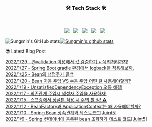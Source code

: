 

<h3 align="center"><b>🛠 Tech Stack 🛠</b></h3>
</br>
<p align="center">
<img src="https://img.shields.io/badge/JavaScript-F7DF1E?style=flat-square&logo=JavaScript&logoColor=white"/></a> &nbsp
<img src="https://img.shields.io/badge/Node.js-339933?style=flat-square&logo=Node.js&logoColor=white"/></a> &nbsp
<!-- <img src="https://img.shields.io/badge/Android-3DDC84?style=flat-square&logo=Android&logoColor=white"/></a> &nbsp -->
<img src="https://img.shields.io/badge/MongoDB-47A248?style=flat-square&logo=MongoDB&logoColor=white"/></a> &nbsp 
<img src="https://img.shields.io/badge/MySQL-4479A1?style=flat-square&logo=MySQL&logoColor=white"/></a> &nbsp 
<img src="https://img.shields.io/badge/Amazon AWS-232F3E?style=flat-square&logo=Amazon%20AWS&logoColor=white"/></a> &nbsp </p>


![Sungmin's GitHub stats](https://github-readme-stats.vercel.app/api?username=sungmin69355&show_icons=true&theme=radical)[![Sungmin's github stats](https://github-readme-stats.vercel.app/api/top-langs/?username=sungmin69355&show_icons=true&hide_border=true&title_color=004386&icon_color=004386&layout=compact)](https://github.com/sungmin69355)


😎 Latest Blog Post

[2022/1/29 - @validation 이용해서 값 검증하기 + 예외처리까지!](https://applepick.tistory.com/135) <br>
[2022/1/27 - Spring Boot gradle 환경에서 logback을 적용해보자.](https://applepick.tistory.com/134) <br>
[2022/1/25 - Bean의 생명주기 콜백](https://applepick.tistory.com/133) <br>
[2022/1/20 - Bean 자동 주입 VS 수동 주입 어떤 걸 사용해야할까?](https://applepick.tistory.com/132) <br>
[2022/1/19 - UnsatisfiedDependencyException 오류 해결!](https://applepick.tistory.com/131) <br>
[2022/1/17 - 의존관계 주입시 생성자 주입을 사용하자!](https://applepick.tistory.com/130) <br>
[2022/1/15 - 스프링에서 싱글톤 적용 시 주의 할 점! ⚠️](https://applepick.tistory.com/129) <br>
[2022/1/12 - BeanFactory과 ApplicationContext는 왜 사용해야할까?](https://applepick.tistory.com/128) <br>
[2022/1/10 - Spring Bean 상속관계와 테스트코드[Juint5]](https://applepick.tistory.com/127) <br>
[2022/1/9 - Spring 컨테이너에 등록된 bean 조회하기 테스트 코드[Juint5]](https://applepick.tistory.com/126) <br>
